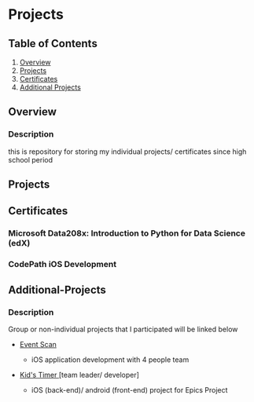 # Projects

## Table of Contents
1. [Overview](#Overview)
1. [Projects](#Projects)
1. [Certificates](#Certificates)
1. [Additional Projects](#Additional-Projects)



## Overview
### Description
this is repository for storing my individual projects/ certificates since high school period

## Projects

## Certificates
### Microsoft Data208x: Introduction to Python for Data Science (edX)
### CodePath iOS Development

## Additional-Projects
### Description
Group or non-individual projects that I participated will be linked below
* <a href="https://github.com/eventscan/eventscan"> Event Scan </a>
  - iOS application development with 4 people team


* <a href="https://play.google.com/store/apps/details?id=cds.epics.kidstimerproject"> Kid's Timer </a> [team leader/ developer]
  - iOS (back-end)/ android (front-end) project for Epics Project 


